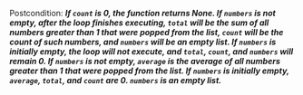 Postcondition: ***If `count` is 0, the function returns None. If `numbers` is not empty, after the loop finishes executing, `total` will be the sum of all numbers greater than 1 that were popped from the list, `count` will be the count of such numbers, and `numbers` will be an empty list. If `numbers` is initially empty, the loop will not execute, and `total`, `count`, and `numbers` will remain 0. If `numbers` is not empty, `average` is the average of all numbers greater than 1 that were popped from the list. If `numbers` is initially empty, `average`, `total`, and `count` are 0. `numbers` is an empty list.***